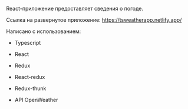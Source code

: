 React-приложение предоставляет сведения о погоде.


Ссылка на развернутое приложение: https://tsweatherapp.netlify.app/



Написано с использованием:

  - Typescript

  - React
  
  - Redux
  
  - React-redux
  
  - Redux-thunk
  
  - API OpenWeather
